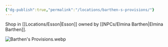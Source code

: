 ```yaml
---
{"dg-publish":true,"permalink":"/locations/barthen-s-provisions/"}
---
```


Shop in [[Locations/Esson\|Esson]] owned by [[NPCs/Elmina Barthen\|Elmina Barthen]].

![Barthen's Provisions.webp](/img/user/Assets/Barthen's%20Provisions.webp)
